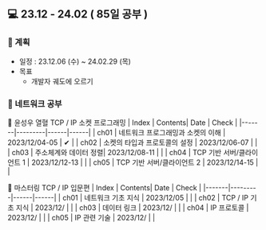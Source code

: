 ## 💻 23.12 - 24.02 ( 85일 공부 )
### 📕 계획
- 일정 : 23.12.06 (수) ~ 24.02.29 (목)
- 목표
  - 개발자 궤도에 오르기
### 📘 네트워크 공부
📌 윤성우 열혈 TCP / IP 소켓 프로그래밍
| Index | Contents| Date | Check |
|-------|---------|------|------|
|  ch01 | 네트워크 프로그래밍과 소켓의 이해 | 2023/12/04-05 | ✔ |
|  ch02 | 소켓의 타입과 프로토콜의 설정  | 2023/12/06-07 |   |
|  ch03 | 주소체계와 데이터 정렬| 2023/12/08-11 |   |
|  ch04 | TCP 기반 서버/클라이언트 1 | 2023/12/12-13 |   |
|  ch05 | TCP 기반 서버/클라이언트 2 | 2023/12/14-15 |   |
<br/>

📌 마스터링 TCP / IP 입문편
| Index | Contents| Date | Check |
|-------|---------|------|------|
|  ch01 | 네트워크 기초 지식 | 2023/12/05 |   |
|  ch02 | TCP / IP 기초 지식  | 2023/12/ |   |
|  ch03 | 데이터 링크 | 2023/12/ |   |
|  ch04 | IP 프로토콜 | 2023/12/ |   |
|  ch05 | IP 관련 기술 | 2023/12/ |   |

